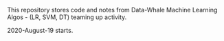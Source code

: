 This repository stores code and notes from Data-Whale Machine Learning Algos - (LR, SVM, DT) teaming up activity.

2020-August-19 starts.

